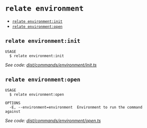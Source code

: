 `relate environment`
====================



* [`relate environment:init`](#relate-environmentinit)
* [`relate environment:open`](#relate-environmentopen)

## `relate environment:init`

```
USAGE
  $ relate environment:init
```

_See code: [dist/commands/environment/init.ts](https://github.com/neo-technology/daedalus/blob/v1.0.0/dist/commands/environment/init.ts)_

## `relate environment:open`

```
USAGE
  $ relate environment:open

OPTIONS
  -E, --environment=environment  Environment to run the command against
```

_See code: [dist/commands/environment/open.ts](https://github.com/neo-technology/daedalus/blob/v1.0.0/dist/commands/environment/open.ts)_
